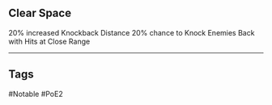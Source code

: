 ## Clear Space
20% increased Knockback Distance
20% chance to Knock Enemies Back with Hits at Close Range

---
## Tags
#Notable
#PoE2
